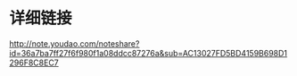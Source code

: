 详细链接
==============
http://note.youdao.com/noteshare?id=36a7ba7ff27f6f980f1a08ddcc87276a&sub=AC13027FD5BD4159B698D1296F8C8EC7
